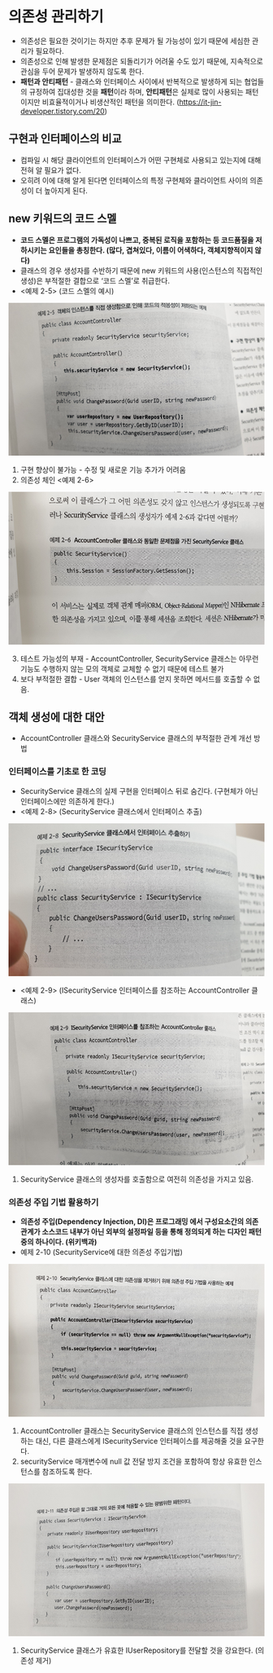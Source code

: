 # 의존성 관리하기
- 의존성은 필요한 것이기는 하지만 추후 문제가 될 가능성이 있기 때문에 세심한 관리가 필요하다. 
- 의존성으로 인해 발생한 문제점은 되돌리기가 어려울 수도 있기 때문에, 지속적으로 관심을 두어 문제가 발생하지 않도록 한다.
- **패턴과 안티패턴** - 클래스와 인터페이스 사이에서 반복적으로 발생하게 되는 협업들의 규정하여 집대성한 것을 **패턴**이라 하며, 
  **안티패턴**은 실제로 많이 사용되는 패턴이지만 비효율적이거나 비생산적인 패턴을 의미한다. 
  (https://it-jin-developer.tistory.com/20)

## 구현과 인터페이스의 비교
- 컴파일 시 해당 클라이언트의 인터페이스가 어떤 구현체로 사용되고 있는지에 대해 전혀 알 필요가 없다. 
- 오히려 이에 대해 알게 된다면 인터페이스의 특정 구현체와 클라이언트 사이의 의존성이 더 높아지게 된다.

## new 키워드의 코드 스멜
- **코드 스멜은 프로그램의 가독성이 나쁘고, 중복된 로직을 포함하는 등 코드품질을 저하시키는 요인들을 총칭한다. (많다, 겹쳐있다, 이름이 어색하다, 객체지향적이지 않다)**
- 클래스의 경우 생성자를 수반하기 때문에 new 키워드의 사용(인스턴스의 직접적인 생성)은 부적절한 결합으로 ‘코드 스멜’로 취급한다.
- <예제 2-5> (코드 스멜의 예시)
<img src="./images/2-5.jpg" height=300>

1.  구현 향상이 불가능 - 수정 및 새로운 기능 추가가 어려움
2.  의존성 체인 <예제 2-6>
<img src="./images/2-6.jpg" height=300>

3.  테스트 가능성의 부재 - AccountController, SecurityService 클래스는 아무런 기능도 수행하지 않는 모의 객체로 교체할 수 없기 때문에 테스트 불가
4.  보다 부적절한 결합 - User 객체의 인스턴스를 얻지 못하면 메서드를 호출할 수 없음.

## 객체 생성에 대한 대안
- AccountController 클래스와 SecurityService 클래스의 부적절한 관계 개선 방법

### 인터페이스를 기초로 한 코딩 
- SecurityService 클래스의 실제 구현을 인터페이스 뒤로 숨긴다. (구현체가 아닌 인터페이스에만 의존하게 한다.)
- <예제 2-8> (SecurityService 클래스에서 인터페이스 추출)
<img src="./images/2-8.jpg" height=300>

- <예제 2-9> (ISecurityService  인터페이스를 참조하는 AccountController 클래스)
<img src="./images/2-9.jpg" height=300>

1.  SecurityService 클래스의 생성자를 호출함으로 여전히 의존성을 가지고 있음.

### 의존성 주입 기법 활용하기
- **의존성 주입(Dependency Injection, DI)은 프로그래밍 에서 구성요소간의 의존 관계가 소스코드 내부가 아닌 외부의 설정파일 등을 통해 정의되게 하는 디자인 패턴중의 하나이다. (위키백과)**
- 예제 2-10 (SecurityService에 대한 의존성 주입기법)
<img src="./images/2-10.jpg" height=300>

1. AccountController 클래스는 SecurityService 클래스의 인스턴스를 직접 생성하는 대신, 다른 클래스에게 ISecurityService 인터페이스를 제공해줄 것을 요구한다.
2. securityService 매개변수에 null 값 전달 방지 조건을 포함하여 항상 유효한 인스턴스를 참조하도록 한다.

<img src="./images/2-11.jpg" height=300>

1. SecurityService 클래스가 유효한 IUserRepository를 전달할 것을 강요한다. (의존성 제거)


    
